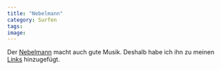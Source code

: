 ```yaml
---
title: "Nebelmann"
category: Surfen
tags: 
image: 
---
```


Der [Nebelmann](http://www.nebelmann.de) macht auch gute Musik. Deshalb habe ich ihn zu meinen [Links](http://www.misantropolis.de/netzwerk) hinzugefügt.